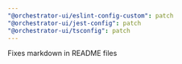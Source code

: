 ```yaml
---
"@orchestrator-ui/eslint-config-custom": patch
"@orchestrator-ui/jest-config": patch
"@orchestrator-ui/tsconfig": patch
---
```


Fixes markdown in README files
